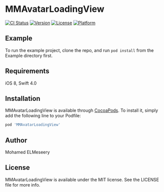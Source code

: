 # MMAvatarLoadingView

[![CI Status](https://img.shields.io/travis/m7med4ever@gmail.com/MMAvatarLoadingView.svg?style=flat)](https://travis-ci.org/Meseery2/MMAvatarLoadingView)
[![Version](https://img.shields.io/cocoapods/v/MMAvatarLoadingView.svg?style=flat)](https://cocoapods.org/pods/MMAvatarLoadingView)
[![License](https://img.shields.io/cocoapods/l/MMAvatarLoadingView.svg?style=flat)](https://cocoapods.org/pods/MMAvatarLoadingView)
[![Platform](https://img.shields.io/cocoapods/p/MMAvatarLoadingView.svg?style=flat)](https://cocoapods.org/pods/MMAvatarLoadingView)

## Example

To run the example project, clone the repo, and run `pod install` from the Example directory first.

## Requirements
iOS 8, Swift 4.0
## Installation

MMAvatarLoadingView is available through [CocoaPods](https://cocoapods.org). To install
it, simply add the following line to your Podfile:

```ruby
pod 'MMAvatarLoadingView'
```

## Author

Mohamed ELMeseery

## License

MMAvatarLoadingView is available under the MIT license. See the LICENSE file for more info.
